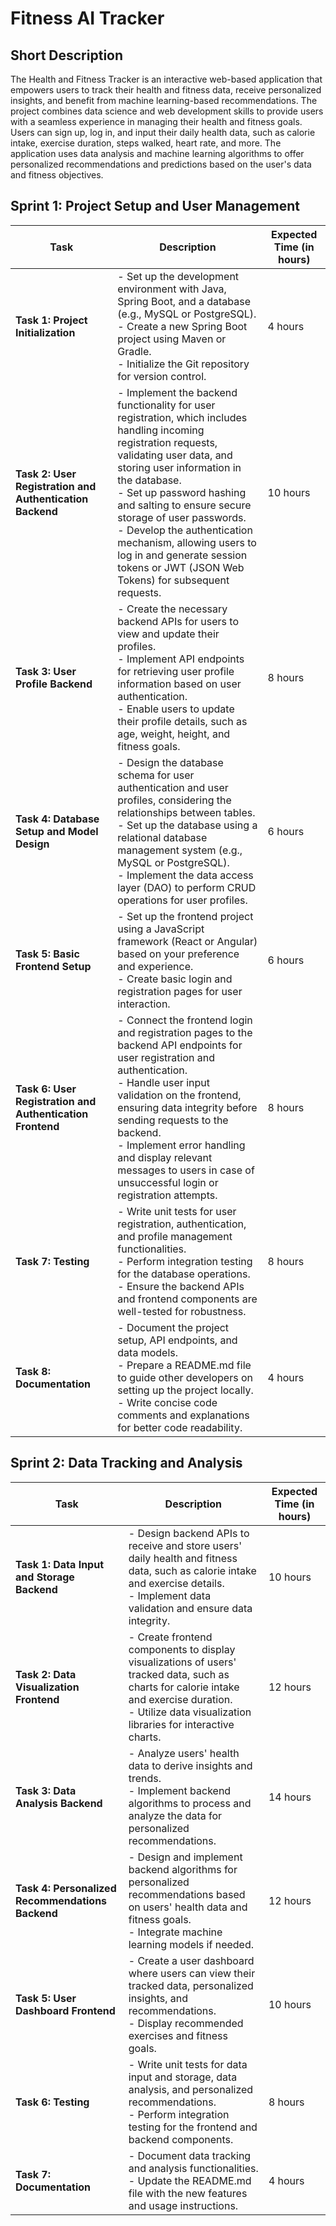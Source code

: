 # Fitness AI Tracker

## Short Description

The Health and Fitness Tracker is an interactive web-based application that empowers users to track their health and fitness data, receive personalized insights, and benefit from machine learning-based recommendations. The project combines data science and web development skills to provide users with a seamless experience in managing their health and fitness goals. Users can sign up, log in, and input their daily health data, such as calorie intake, exercise duration, steps walked, heart rate, and more. The application uses data analysis and machine learning algorithms to offer personalized recommendations and predictions based on the user's data and fitness objectives.


## Sprint 1: Project Setup and User Management
| Task                              | Description                                                                                           | Expected Time (in hours) |
|-----------------------------------|-------------------------------------------------------------------------------------------------------|--------------------------|
| **Task 1: Project Initialization** | - Set up the development environment with Java, Spring Boot, and a database (e.g., MySQL or PostgreSQL).<br>- Create a new Spring Boot project using Maven or Gradle.<br>- Initialize the Git repository for version control. | 4 hours                  |
| **Task 2: User Registration and Authentication Backend** | - Implement the backend functionality for user registration, which includes handling incoming registration requests, validating user data, and storing user information in the database.<br>- Set up password hashing and salting to ensure secure storage of user passwords.<br>- Develop the authentication mechanism, allowing users to log in and generate session tokens or JWT (JSON Web Tokens) for subsequent requests. | 10 hours                 |
| **Task 3: User Profile Backend** | - Create the necessary backend APIs for users to view and update their profiles.<br>- Implement API endpoints for retrieving user profile information based on user authentication.<br>- Enable users to update their profile details, such as age, weight, height, and fitness goals. | 8 hours                  |
| **Task 4: Database Setup and Model Design** | - Design the database schema for user authentication and user profiles, considering the relationships between tables.<br>- Set up the database using a relational database management system (e.g., MySQL or PostgreSQL).<br>- Implement the data access layer (DAO) to perform CRUD operations for user profiles. | 6 hours                  |
| **Task 5: Basic Frontend Setup** | - Set up the frontend project using a JavaScript framework (React or Angular) based on your preference and experience.<br>- Create basic login and registration pages for user interaction. | 6 hours                  |
| **Task 6: User Registration and Authentication Frontend** | - Connect the frontend login and registration pages to the backend API endpoints for user registration and authentication.<br>- Handle user input validation on the frontend, ensuring data integrity before sending requests to the backend.<br>- Implement error handling and display relevant messages to users in case of unsuccessful login or registration attempts. | 8 hours                  |
| **Task 7: Testing** | - Write unit tests for user registration, authentication, and profile management functionalities.<br>- Perform integration testing for the database operations.<br>- Ensure the backend APIs and frontend components are well-tested for robustness. | 8 hours                  |
| **Task 8: Documentation** | - Document the project setup, API endpoints, and data models.<br>- Prepare a README.md file to guide other developers on setting up the project locally.<br>- Write concise code comments and explanations for better code readability. | 4 hours                  |

## Sprint 2: Data Tracking and Analysis
| Task                                            | Description                                                                                                         | Expected Time (in hours) |
|-------------------------------------------------|---------------------------------------------------------------------------------------------------------------------|--------------------------|
| **Task 1: Data Input and Storage Backend**      | - Design backend APIs to receive and store users' daily health and fitness data, such as calorie intake and exercise details.<br>- Implement data validation and ensure data integrity. | 10 hours                 |
| **Task 2: Data Visualization Frontend**         | - Create frontend components to display visualizations of users' tracked data, such as charts for calorie intake and exercise duration.<br>- Utilize data visualization libraries for interactive charts. | 12 hours                 |
| **Task 3: Data Analysis Backend**               | - Analyze users' health data to derive insights and trends.<br>- Implement backend algorithms to process and analyze the data for personalized recommendations. | 14 hours                 |
| **Task 4: Personalized Recommendations Backend**| - Design and implement backend algorithms for personalized recommendations based on users' health data and fitness goals.<br>- Integrate machine learning models if needed. | 12 hours                 |
| **Task 5: User Dashboard Frontend**             | - Create a user dashboard where users can view their tracked data, personalized insights, and recommendations.<br>- Display recommended exercises and fitness goals. | 10 hours                 |
| **Task 6: Testing**                            | - Write unit tests for data input and storage, data analysis, and personalized recommendations.<br>- Perform integration testing for the frontend and backend components. | 8 hours                  |
| **Task 7: Documentation**                      | - Document data tracking and analysis functionalities.<br>- Update the README.md file with the new features and usage instructions. | 4 hours                  |

